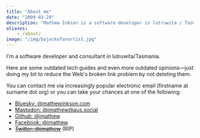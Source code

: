 ```yaml
---
title: "About me"
date: "2009-03-29"
description: "Mathew Inkson is a software developer in lutruwita / Tasmania."
aliases:
    - /about/
image: "/img/bojackofanartist.jpg"
---
```


I'm a software developer and consultant in lutruwita/Tasmania.

Here are some outdated tech guides and even more outdated opinions&mdash;just doing my bit to reduce the Web's broken link problem by not deleting them.

You can contact me via increasingly popular electronic email (firstname at surname dot org) or you can take your chances at one of the following:

<ul class="compactcleanlist">
    <li><a rel="me noopener" href="https://bsky.app/profile/mathewinkson.com" title="Bluesky" target="_blank">Bluesky: @mathewinkson.com</a></li>
    <li><a rel="me noopener" href="https://aus.social/@imathew" title="Mastodon" target="_blank">Mastodon: @imathew@aus.social</a></li>
    <li><a rel="me noopener" href="https://github.com/imathew" title="Github" target="_blank">Github: @imathew</a></li>
    <li><a rel="me noopener" href="https://www.facebook.com/imathew" title="Facebook" target="_blank">Facebook: @imathew</a></li>
    <li><a rel="me noopener" href="https://twitter.com/imathew" title="Twitter" target="_blank"><del>Twitter: @imathew</del></a> (RIP)</li>
</ul>